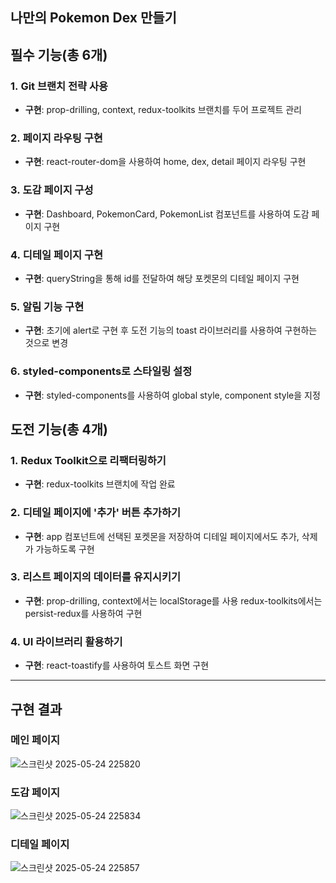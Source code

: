 ## **나만의 Pokemon Dex 만들기**

## 필수 기능(총 6개)

### 1. **Git 브랜치 전략 사용**
- **구현**: prop-drilling, context, redux-toolkits 브랜치를 두어 프로젝트 관리

### 2. **페이지 라우팅 구현**
- **구현**: react-router-dom을 사용하여 home, dex, detail 페이지 라우팅 구현

### 3. **도감 페이지 구성**
- **구현**: Dashboard, PokemonCard, PokemonList 컴포넌트를 사용하여 도감 페이지 구현

### 4. **디테일 페이지 구현**
- **구현**: queryString을 통해 id를 전달하여 해당 포켓몬의 디테일 페이지 구현

### 5. **알림 기능 구현**
- **구현**: 초기에 alert로 구현 후 도전 기능의 toast 라이브러리를 사용하여 구현하는 것으로 변경

### 6. styled-components로 **스타일링 설정**
- **구현**: styled-components를 사용하여 global style, component style을 지정

## 도전 기능(총 4개)

### 1. **Redux Toolkit으로 리팩터링하기**
- **구현**: redux-toolkits 브랜치에 작업 완료

### 2. **디테일 페이지에 '추가' 버튼 추가하기**
- **구현**: app 컴포넌트에 선택된 포켓몬을 저장하여 디테일 페이지에서도 추가, 삭제가 가능하도록 구현

### 3. **리스트 페이지의 데이터를 유지시키기**
- **구현**: prop-drilling, context에서는 localStorage를 사용 redux-toolkits에서는 persist-redux를 사용하여 구현

### 4. **UI 라이브러리 활용하기**
- **구현**: react-toastify를 사용하여 토스트 화면 구현

---

## 구현 결과
### 메인 페이지
![스크린샷 2025-05-24 225820](https://github.com/user-attachments/assets/6cb484a8-5132-4a9c-ae47-1f5cf0b37103)

### 도감 페이지
![스크린샷 2025-05-24 225834](https://github.com/user-attachments/assets/eee56abe-f0c2-44f3-ac09-e7d6775eace0)

### 디테일 페이지
![스크린샷 2025-05-24 225857](https://github.com/user-attachments/assets/6e4a74f9-81a5-4a11-9a02-e6e6203b9f27)



